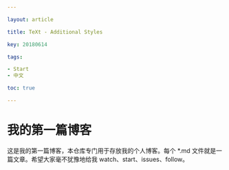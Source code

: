 ```yaml
---

layout: article

title: TeXt - Additional Styles

key: 20180614

tags:

- Start
- 中文

toc: true

---
```


# 我的第一篇博客

这是我的第一篇博客，本仓库专门用于存放我的个人博客。每个 *.md 文件就是一篇文章。希望大家毫不犹豫地给我 watch、start、issues、follow。

<!--more-->

